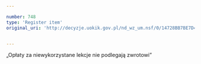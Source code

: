 ```yaml
---

number: 748
type: 'Register item'
original_uri: 'http://decyzje.uokik.gov.pl/nd_wz_um.nsf/0/14728BB7BE7D46C0C12572DD00329698?OpenDocument'


---
```


„Opłaty za niewykorzystane lekcje nie podlegają zwrotowi”
